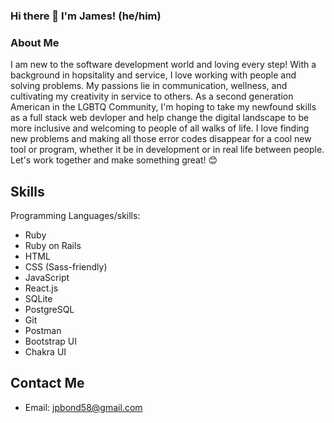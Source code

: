 ### Hi there 👋 I'm James! (he/him)


### About Me

I am new to the software development world and loving every step! With a background in hopsitality and service, I love working with people and solving problems. My passions lie in communication, wellness, and cultivating my creativity in service to others. As a second generation American in the LGBTQ Community, I'm hoping to take my newfound skills as a full stack web devloper and help change the digital landscape to be more inclusive and welcoming to people of all walks of life. I love finding new problems and making all those error codes disappear for a cool new tool or program, whether it be in development or in real life between people. Let's work together and make something great! 😊

## Skills

Programming Languages/skills:
- Ruby
- Ruby on Rails
- HTML
- CSS (Sass-friendly)
- JavaScript
- React.js
- SQLite
- PostgreSQL
- Git
- Postman
- Bootstrap UI
- Chakra UI


## Contact Me

- Email: jpbond58@gmail.com


<!--
**JBondeson19/JBondeson19** is a ✨ _special_ ✨ repository because its `README.md` (this file) appears on your GitHub profile.




